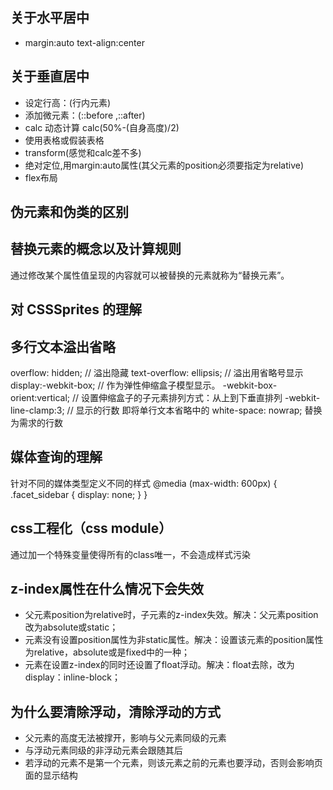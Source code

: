 ## 关于水平居中
+ margin:auto  text-align:center

## 关于垂直居中
* 设定行高：(行内元素)
* 添加微元素：(::before ,::after)
* calc 动态计算 calc(50%-(自身高度)/2)
* 使用表格或假装表格
* transform(感觉和calc差不多)
* 绝对定位,用margin:auto属性(其父元素的position必须要指定为relative)
* flex布局

## 伪元素和伪类的区别

## 替换元素的概念以及计算规则
通过修改某个属性值呈现的内容就可以被替换的元素就称为“替换元素”。

## 对 CSSSprites 的理解

## 多行文本溢出省略
  overflow: hidden;            // 溢出隐藏
  text-overflow: ellipsis;     // 溢出用省略号显示
  display:-webkit-box;         // 作为弹性伸缩盒子模型显示。
  -webkit-box-orient:vertical; // 设置伸缩盒子的子元素排列方式：从上到下垂直排列
  -webkit-line-clamp:3;        // 显示的行数
  即将单行文本省略中的 white-space: nowrap;  替换为需求的行数

## 媒体查询的理解
针对不同的媒体类型定义不同的样式
@media (max-width: 600px) { 
  .facet_sidebar { 
    display: none; 
  } 
}

## css工程化（css module）
通过加一个特殊变量使得所有的class唯一，不会造成样式污染

## z-index属性在什么情况下会失效
+ 父元素position为relative时，子元素的z-index失效。解决：父元素position改为absolute或static；
+ 元素没有设置position属性为非static属性。解决：设置该元素的position属性为relative，absolute或是fixed中的一种；
+ 元素在设置z-index的同时还设置了float浮动。解决：float去除，改为display：inline-block；

## 为什么要清除浮动，清除浮动的方式
+ 父元素的高度无法被撑开，影响与父元素同级的元素
+ 与浮动元素同级的非浮动元素会跟随其后
+ 若浮动的元素不是第一个元素，则该元素之前的元素也要浮动，否则会影响页面的显示结构
